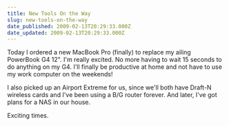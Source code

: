 ```yaml
---
title: New Tools On the Way
slug: new-tools-on-the-way
date_published: 2009-02-13T20:29:33.000Z
date_updated: 2009-02-13T20:29:33.000Z
---
```


Today I ordered a new MacBook Pro (finally) to replace my ailing PowerBook G4 12". I'm really excited. No more having to wait 15 seconds to do anything on my G4. I'll finally be productive at home and not have to use my work computer on the weekends!

I also picked up an Airport Extreme for us, since we'll both have Draft-N wireless cards and I've been using a B/G router forever. And later, I've got plans for a NAS in our house.

Exciting times.
